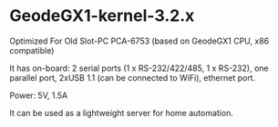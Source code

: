 # GeodeGX1-kernel-3.2.x

Optimized For Old Slot-PC PCA-6753 (based on GeodeGX1 CPU, x86 compatible)

It has on-board: 2 serial ports (1 x RS-232/422/485, 1 x RS-232),
one parallel port,
2xUSB 1.1 (can be connected to WiFi), ethernet port.

Power: 5V, 1.5A

It can be used as a lightweight server for home automation.


